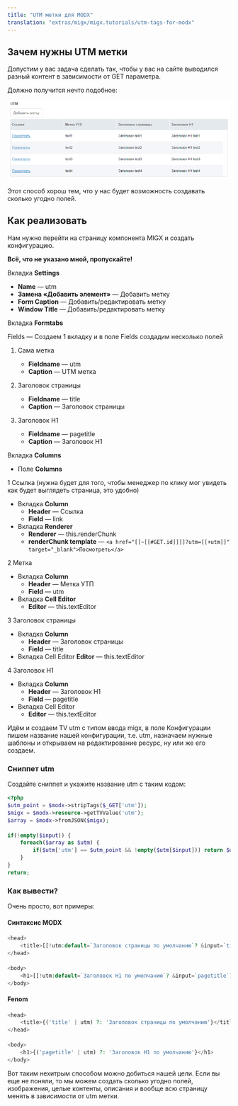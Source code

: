 ```yaml
---
title: "UTM метки для MODX"
translation: "extras/migx/migx.tutorials/utm-tags-for-modx"
---
```


## Зачем нужны UTM метки

Допустим у вас задача сделать так, чтобы у вас на сайте выводился разный контент в зависимости от GET параметра.

Должно получится нечто подобное:

![](utm-tags-for-modx.png)

Этот способ хорош тем, что у нас будет возможность создавать сколько угодно полей.

## Как реализовать

Нам нужно перейти на страницу компонента MIGX и создать конфигурацию.

**Всё, что не указано мной, пропускайте!**

Вкладка **Settings**

- **Name** — utm
- **Замена «Добавить элемент»** — Добавить метку
- **Form Caption** — Добавить/редактировать метку
- **Window Title** — Добавить/редактировать метку

Вкладка **Formtabs**

Fields — Создаем 1 вкладку и в поле Fields создадим несколько полей

1. Сама метка
   - **Fieldname** — utm
   - **Caption** — UTM метка

2. Заголовок страницы
    - **Fieldname** — title
    - **Caption** — Заголовок страницы

3. Заголовок H1
    - **Fieldname** — pagetitle
    - **Caption** — Заголовок H1

Вкладка **Columns**

- Поле **Columns**

1 Ссылка (нужна будет для того, чтобы менеджер по клику мог увидеть как будет выглядеть страница, это удобно)

- Вкладка **Column**
    - **Header** — Ссылка
    - **Field** — link
- Вкладка **Renderer**
    - **Renderer** — this.renderChunk
    - **renderChunk template** — `<a href="[[~[[#GET.id]]]]?utm=[[+utm]]" target="_blank">Посмотреть</a>`

2 Метка

- Вкладка **Column**
    - **Header** — Метка УТП
    - **Field** — utm
- Вкладка **Cell Editor**
    - **Editor** — this.textEditor

3 Заголовок страницы

- Вкладка **Column**
    - **Header** — Заголовок страницы
    - **Field** — title
- Вкладка Cell Editor
**Editor** — this.textEditor

4 Заголовок H1

- Вкладка **Column**
    - **Header** — Заголовок H1
    - **Field** — pagetitle
- Вкладка Cell Editor
    - **Editor** — this.textEditor

Идём и создаем TV utm с типом ввода migx, в поле Конфигурации пишем название нашей конфигурации, т.е. utm, назначаем нужные шаблоны и открываем на редактирование ресурс, ну или же его создаем.

### Сниппет utm

Создайте сниппет и укажите название utm с таким кодом:

``` php
<?php
$utm_point = $modx->stripTags($_GET['utm']);
$migx = $modx->resource->getTVValue('utm');
$array = $modx->fromJSON($migx);

if(!empty($input)) {
    foreach($array as $utm) {
        if($utm['utm'] == $utm_point && !empty($utm[$input])) return $utm[$input];
    }
}
return;
```

### Как вывести?

Очень просто, вот примеры:

#### Синтаксис MODX

``` php
<head>
    <title>[[!utm:default=`Заголовок страницы по умолчанию`? &input=`title`]]</title>
</head>

<body>
    <h1>[[!utm:default=`Заголовок H1 по умолчанию`? &input=`pagetitle`]]</h1>
</body>
```

#### Fenom

``` php
<head>
    <title>{('title' | utm) ?: 'Заголовок страницы по умолчанию'}</title>
</head>

<body>
    <h1>{('pagetitle' | utm) ?: 'Заголовок H1 по умолчанию'}</h1>
</body>
```

Вот таким нехитрым способом можно добиться нашей цели. Если вы еще не поняли, то мы можем создать сколько угодно полей, изображения, целые контенты, описания и вообще всю страницу менять в зависимости от utm метки.

